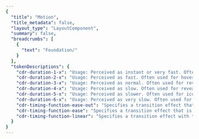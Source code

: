 ```yaml
---
{
  "title": "Motion",
  "title_metadata": false,
  "layout_type": "LayoutComponent",
  "summary": false,
  "breadcrumbs": [
    {
      "text": "Foundation/"
    }
  ],
  "tokenDescriptions": {
    "cdr-duration-1-x": "Usage: Perceived as instant or very fast. Often used for selection controls such as radio buttons, checkboxes, or toggle buttons.",
    "cdr-duration-2-x": "Usage: Perceived as fast. Often used for hover or fading effects or icons that change shape, such as switching between a play button to a pause button.",
    "cdr-duration-3-x": "Usage: Perceived as normal. Often used for revealing content, such as the opening of a panel for the accordion component.",
    "cdr-duration-4-x": "Usage: Perceived as slow. Often used for revealing content on a tablet device because the screen is bigger than a phone or wearable device.",
    "cdr-duration-5-x": "Usage: Perceived as slower. Often used for icons with detailed animation, such as a ringing alarm clock or opening and closing a lock icon.",
    "cdr-duration-6-x": "Usage: Perceived as very slow. Often used for larger movement, such as revealing page content when switching tabs for the tabs component.",
    "cdr-timing-function-ease-out": "Specifies a transition effect that will feel responsive. This timing effect moves quickly at the beginning with a slow end. Use this animation when users expect an immediate response to their action such as clicking on an accordion or button.",
    "cdr-timing-function-ease": "Specifies a transition effect that is known as ease-in-out. This timing function can be quite satisfying for users because it has a slow start, fast middle, and slow end. Use this effect when users do not expect motion to occur. A suitable duration is 300-500ms for this timing function.",
    "cdr-timing-function-linear": "Specifies a transition effect with the same speed from start to end. Be cautious using this effect because objects in the real world don’t usually move with a linear motion. Best for things like opacity fades."
  }
}
---
```

<cdr-doc-tabs :labels="['Overview', 'Guidelines', 'Glossary']">
<template slot="Overview">
<cdr-doc-table-of-contents-shell>

Cedar provides easy-to-use, preset values to apply consistent motion for components. Motion tokens help maintain a cohesive experience across all REI properties by:
- Stores motion attributes for duration or timing using variable names, not hard coded values such as cubic-bezier (0.15, 0, 0.15, 0)
- Specifies a hierarchical and semantically defined system
  
<hr>  

List of motion tokens with descriptions and values. Motion tokens are primarily used with web applications. Motion tokens for mobile devices are not currently available.

<br/>
  
## Duration
- Animated components use short time durations so interactions feel responsive and succinct
- Recommended range for animated durations is from 100ms to 600ms
- Striking a balance is key: slow enough to comprehend – fast enough to respect the customer’s time
- From Nielsen Norman Group research:
  - 100ms is perceived as instant. Users feel that they are directly causing something to happen on the screen
  - Delays between 100ms and 1 second gives users the impression that the website is working and causing the result to appear 

 <br/>

<tokens-motion motion-type="duration" :descriptions="$page.frontmatter.tokenDescriptions" />

<br/>
<hr>

## Easing
Cedar’s collection of easings are based on physics found in the natural world. They respond quickly when invoked and slow down over time to ease into their final position. This communicates a sense of physicality and reflects the customer's expectation of objects moving in the real world. Best used with any UI element that opens or closes, such as the accordion or modal components.

<br />

<tokens-motion motion-type="timing" :descriptions="$page.frontmatter.tokenDescriptions" />

<br />
<hr>

### Comparison of Timing Tokens 

<tokens-motion motion-type="timing" :comparison-view="true" />

<br/>
<hr>


</cdr-doc-table-of-contents-shell>
</template>



<template slot="Guidelines">
<cdr-doc-table-of-contents-shell>

Cedar motion is purposefully designed to enhance the customer's understanding of REI’s digital products. Components use animated interface patterns to reduce cognitive load and imbue a natural interactivity. It’s an important part of building customer trust and affinity for our products.

<hr>

## Use When 

- Reducing cognitive load. For example, when a product image slides to reveal the next or previous product image after a user clicks on a directional arrow
- Attracting the user’s attention. For example, when a toast message moves down from the top browser bar for region-specific warning messages 
- Providing context with transitions of a single object. For example, rotating an arrow icon to show an accordion panel opening and closing
- Showing continuity through the system with transitions between objects. For example, using animation to reveal a modal window 
- Keeping users interested during loading or long processing times by providing delightful animations 

<br>

### Don’t Use When
- Adding the animation could waste the user’s time
- Entertaining the user, rather than helping them to accomplish their goals

<hr>

## Accessibility
- Do not cause the screen to flash more than three times a second
- For any animation that starts automatically and plays for more than 5 seconds, provide pause controls. For example, auto-updating content and ambient videos

<hr>

## Interface Patterns
### Transitions
Use the transition pattern when:
- Moving users from one page to another page 
- Transition out of one task to another
- Replacing large portions of information

<br>

| **Accordion**      |              | 
| :----------------- | :----------- |  
| <cdr-img class="cdr-doc-article-img" style="margin-bottom: 0" alt="Symbol for Accordion component" :src="$withBase(`/motion/pattern_symbol_accordion_1-1.png`)"/>  | The arrow icon rotates using ease out timing with 300ms duration. <br/><br/> When opening, the Accordion content is revealed using the ease timing with 300ms duration. <br/><br/> When closing, the duration changes to 200ms to hide content. <br/><br/> When opening or closing, the panel content fades on and off using linear timing at 100ms. <br/><br/> View [Accordion](../accordion/) component <icon-external-link />  | 

<br>

| **Tabs**      |              | 
| :------------ | :----------- |  
| <cdr-img class="cdr-doc-article-img" style="margin-bottom: 0" alt="Symbol for Tabs component" :src="$withBase(`/motion/pattern_symbol_tabs_1-1.png`)"/>  | Ease out timing is used for updating the tab bar and revealing new content. <br/><br/> Duration was initially set at 600ms. During the development phase, the duration was updated to 500ms. <br/><br/> View [Tabs](../tabs/) component <icon-external-link />  | 

<br/>

### Supplements 
Use the supplements pattern when:
- Bringing information on or off of the page without changing the user's location
- Adding or updating bits of additional content on the page

There are currently no components in the Cedar Design System that use supplemental animation.  Common examples of this type of animation are:
- Modals
- Popovers
- Tooltips

<br/>

### Feedback
Use the feedback pattern when:
- Giving users direct feedback about their interactions
- Linking a human action to an interface's reaction
- Keeping the user interested during slow page loading times

<br>

| **Buttons**      |              | 
| :--------------- | :----------- |  
| <cdr-img class="cdr-doc-article-img" style="margin-bottom: 0" alt="Symbol for Buttons component" :src="$withBase(`/motion/pattern_symbol_buttons_16-19.png`)"/>  |  When users hovers on or off, color changes instantaneously.  <br/><br/> View [Buttons](../buttons/) component <icon-external-link />  | 

<br>

| **Breadcrumb**      |              | 
| :------------------ | :----------- |  
| <cdr-img class="cdr-doc-article-img" style="margin-bottom: 0" alt="Symbol for Breadcrumb component" :src="$withBase(`/motion/pattern_symbol_breadcrumb_16-9.png`)"/>  |  When users hovers on or off, an underline style is applied to the link text.  <br/><br/> View [Breadcrumb](../breadcrumb/) component <icon-external-link />  | 

<br/>

### Demonstrations
Use the demonstrations pattern when:
- Explaining how something works
- Showing a process through action, instead of telling what's happening

There are currently no animations on the REI site that are demonstrations. An example of this type of animation is when a group of files emerge from the downloads icon on the Mac dock interface.


<br/>

### Decorations
Use the decorations pattern when:
- Creating an emotional connection between the interface and user 
- Sparking visual interest by keeping the user engaged
- Delighting a user's experience without conveying new information

There are no animations on the REI site that are decorative. For examples of decorative animations, view [15 Latest and Best Loading Animations to Make User Enjoy Waiting](https://hackernoon.com/u15-latest-and-best-loading-animations-to-make-user-enjoy-waiting-9c7861ed5d47).


<br/>
<hr>

## Creating New Motion Tokens
CSS animation frame rate for interface elements is dependent on the speed of the browser and computer:

- For animations running at less than 15fps, users will not be able to see continuous motion
- Most devices refresh their screen at 60 times a second 

For smooth and responsive animation, use CSS attributes for:
- **Position:** Using transform property for translate(), to reposition an element in the horizontal or vertical directions
- **Scale:** Using transform property for scale(), to resize an element on 2D plane
- **Rotation:** Using transform property for rotate(), to rotate an element on x, y, or z axis 
- **Skew:** Using transform property for skew(), to distort an element on the 2D plane
- **Opacity:** Specifies the opacity or transparency of an element with values from 0.0 - 1.0. Lower values cause the element to be more transparent

For more information, view Adding Tokens to the Repository in the Tokens article.


<br>
<hr/>

</cdr-doc-table-of-contents-shell>
</template>



<template slot="Glossary">
<cdr-doc-table-of-contents-shell>
  
| **Glossary Term**       |  **Description**        |
| :---------------------- | :---------------------- |  
| **animation**           | An illusion of movement created by displaying a series of pictures or frames. |  
| **aspect ratio**        | <cdr-img class="cdr-doc-article-img" style="margin-bottom: 0" alt="Graph to compare 16 to 9 with 4 to 3 aspect ratios" :src="$withBase(`/motion/glossary_aspect_ratio_16-9.png`)"/>  <br/><br/> The relationship between the width of an image to its height. Standard ratios are 16:9 for widescreen and 4:3 for television.  |  
| **Bézier curve**        | A method of defining curved lines invented by French mathematician Pierre Bézier. For animation, a Bézier curve can be used to specify the velocity over time of an object such as an icon moving from A to B. Bézier curves are often used to replicate the physics found in the natural world. For the animation function, cubic-bezier (p1, p2, p3, p4), the p1 and p3 values must be in the range of 0 to 1. |  
| **cross dissolve**      | A transition effect used to fade one image into a different image simultaneously: one fades in while the other fades out. | 
| **ease-in**             | <cdr-img class="cdr-doc-article-img" style="margin-bottom: 0" alt="Graph to show ease-in animation timing" :src="$withBase(`/motion/glossary_ease_in_16-9.png`)"/>  <br/><br/> Specifies a gradual acceleration in the action with a slow start and quick ending. Ease-in is not recommended because it may negatively impact the user's perception of your site's responsiveness by feeling sluggish at the start. Things in the real world tend to decelerate rather than simply stopping. A common value for the cubic-bezier is (0.25, 0.1, 0.25, 1.0). Also known as slow-in. | 
| **ease-in-out**         | <cdr-img class="cdr-doc-article-img" style="margin-bottom: 0" alt="Graph to show ease-in-out animation timing" :src="$withBase(`/motion/glossary_ease_in_out_16-9.png`)"/>  <br/><br/> Specifies a gradual acceleration at the start until the middle of the action. Then, a gradual deceleration in the action at the end. This timing function can be quite satisfying for users because it has a slow start, fast middle, and slow end. Do not use this timing function for a long animation duration because of the sluggishness of the ease-in start. A suitable duration is 300-500ms for this timing function. Cedar’s token `cdr-timing-function-ease` uses this function. | 
| **ease-out**            | <cdr-img class="cdr-doc-article-img" style="margin-bottom: 0" alt="Graph to show ease-out animation timing" :src="$withBase(`/motion/glossary_ease_out_16-9.png`)"/>  <br/><br/> Specifies a gradual deceleration in the action with a fast start and slow ending. Ease-out is recommended because it gives the animation a feeling of responsiveness. It also allows a natural slowdown at the end. A common value for the cubic-bezier is (0, 0, 0.58, 1.0). Also known as slow-out. Cedar’s token `cdr-timing-function-ease-out` uses this function. | 
| **fade in**             | Specifies a transition effect used to open a sequence. The first image gradually appears from complete transparency to its complete opacity. | 
| **fade out**            | Specifies a transition effect used to close a sequence. The last image gradually disappears, going from complete opacity to complete transparency. | 
| **frame rate**          | The frame rate is measured by the number of frames recorded or played back each second. It is denoted as fps (frames per second). For example, an animation could be played back at 12, 15, 24, 25, 30 or 60 frames per second or any other number. | 
| **linear**              | <cdr-img class="cdr-doc-article-img" style="margin-bottom: 0" alt="Graph to show linear animation timing" :src="$withBase(`/motion/glossary_linear_16-9.png`)"/>  <br/><br/> Specifies an even speed in the action. A common value for the cubic-bezier is (0.0, 0.0, 1.0, 1.0). This is commonly used for opacity transitions. Cedar’s token `cdr-timing-function-linear` uses this function.   | 
| **path of action**      | Specifies direction that the action will follow. | 
| **slow-in**             | Specifies a gradual acceleration in the action with a slow start and quick ending. Also known as ease-in. |  
| **slow-out**            | Specifies a gradual deceleration in the action with a fast start and slow ending. Also known as ease-out. |  
| **timeline**            | A horizontal representation of a scene's elements, timing and keyframes. | 
| **transition**          | An effect that happens between two images or scenes. Common transition effects are cross-dissolve and wipe. | 



<br>
<hr/>

</cdr-doc-table-of-contents-shell>
</template>

</cdr-doc-tabs>
